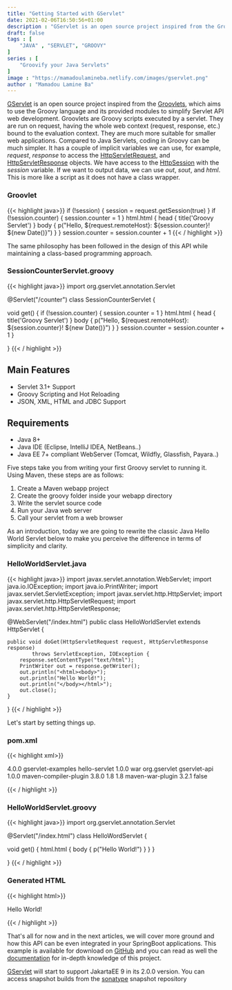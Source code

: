 ```yaml
---
title: "Getting Started with GServlet"
date: 2021-02-06T16:50:56+01:00
description : "GServlet is an open source project inspired from the Groovlets, which aims to use the Groovy language and its provided modules to simplify Servlet API web development."
draft: false
tags : [
    "JAVA" , "SERVLET", "GROOVY"
]
series : [
    "Groovify your Java Servlets"
]
image : "https://mamadoulamineba.netlify.com/images/gservlet.png"
author : "Mamadou Lamine Ba"
---
```


[GServlet](https://gservlet.org) is an open source project inspired from the [Groovlets](http://docs.groovy-lang.org/latest/html/documentation/servlet-userguide.html), which aims to use the Groovy language and its provided modules to simplify Servlet API web development.
Groovlets are Groovy scripts executed by a servlet. They are run on request, having the whole web context (request, response, etc.) bound to the evaluation context. They are much more suitable for smaller web applications. 
Compared to Java Servlets, coding in Groovy can be much simpler. It has a couple of implicit variables we can use, for example, _request_, _response_ to access the [HttpServletRequest](https://javaee.github.io/javaee-spec/javadocs/javax/servlet/http/HttpServletRequest.html), and [HttpServletResponse](https://javaee.github.io/javaee-spec/javadocs/javax/servlet/http/HttpServletResponse.html) objects. We have access to the [HttpSession](https://javaee.github.io/javaee-spec/javadocs/javax/servlet/http/HttpSession.html) with the _session_ variable. If we want to output data, we can use _out_, _sout_, and _html_. This is more like a script as it does not have a class wrapper.

### Groovlet 

{{< highlight java>}}
if (!session) {
    session = request.getSession(true)
}
if (!session.counter) {
    session.counter = 1
}
html.html {
  head {
      title('Groovy Servlet')
  }
  body {
    p("Hello, ${request.remoteHost}: ${session.counter}! ${new Date()}")
  }
}
session.counter = session.counter + 1
{{< / highlight >}}

The same philosophy has been followed in the design of this API while maintaining a class-based programming approach.

### SessionCounterServlet.groovy
 
{{< highlight java>}}
import org.gservlet.annotation.Servlet

@Servlet("/counter")
class SessionCounterServlet {

  void get() {
    if (!session.counter) {
      session.counter = 1
    }
    html.html {
      head {
        title('Groovy Servlet')
      }
      body {
        p("Hello, ${request.remoteHost}: ${session.counter}! ${new Date()}")
      }
    }
    session.counter = session.counter + 1
  }

}
{{< / highlight >}}

## Main Features

* Servlet 3.1+ Support
* Groovy Scripting and Hot Reloading
* JSON, XML, HTML and JDBC Support

## Requirements

* Java 8+
* Java IDE (Eclipse, IntelliJ IDEA, NetBeans..)
* Java EE 7+ compliant WebServer (Tomcat, Wildfly, Glassfish, Payara..)

Five steps take you from writing your first Groovy servlet to running it. Using Maven, these steps are as follows:

1. Create a Maven webapp project
2. Create the groovy folder inside your webapp directory
3. Write the servlet source code
4. Run your Java web server
5. Call your servlet from a web browser

As an introduction, today we are going to rewrite the classic Java Hello World Servlet below to make you perceive the difference in terms of simplicity and clarity.

### HelloWorldServlet.java

{{< highlight java>}}
import javax.servlet.annotation.WebServlet;
import java.io.IOException;
import java.io.PrintWriter;
import javax.servlet.ServletException;
import javax.servlet.http.HttpServlet;
import javax.servlet.http.HttpServletRequest;
import javax.servlet.http.HttpServletResponse;

@WebServlet("/index.html")
public class HelloWorldServlet extends HttpServlet {

	public void doGet(HttpServletRequest request, HttpServletResponse response)
			throws ServletException, IOException {
		response.setContentType("text/html");
		PrintWriter out = response.getWriter();
		out.println("<html><body>");
		out.println("Hello World!");
		out.println("</body></html>");
		out.close();
	}
  
}
{{< / highlight >}}

Let's start by setting things up.

### pom.xml

{{< highlight xml>}}

<project xmlns="http://maven.apache.org/POM/4.0.0"
	xmlns:xsi="http://www.w3.org/2001/XMLSchema-instance"
	xsi:schemaLocation="http://maven.apache.org/POM/4.0.0 http://maven.apache.org/xsd/maven-4.0.0.xsd">
	<modelVersion>4.0.0</modelVersion>
	<groupId>gservlet-examples</groupId>
	<artifactId>hello-servlet</artifactId>
	<version>1.0.0</version>
	<packaging>war</packaging>
	<dependencies>
		<dependency>
			<groupId>org.gservlet</groupId>
			<artifactId>gservlet-api</artifactId>
			<version>1.0.0</version>
		</dependency>
	</dependencies>
	<build>
		<plugins>
			<plugin>
				<artifactId>maven-compiler-plugin</artifactId>
				<version>3.8.0</version>
				<configuration>
					<source>1.8</source>
					<target>1.8</target>
				</configuration>
			</plugin>
			<plugin>
				<artifactId>maven-war-plugin</artifactId>
				<version>3.2.1</version>
				<configuration>
					<failOnMissingWebXml>false</failOnMissingWebXml>
				</configuration>
			</plugin>
		</plugins>
	</build>
</project>

{{< / highlight >}}

### HelloWorldServlet.groovy

{{< highlight java>}}
import org.gservlet.annotation.Servlet

@Servlet("/index.html")
class HelloWordServlet {

  void get() {
     html.html {
       body {
         p("Hello World!")
       }
     } 
  }
   
}
{{< / highlight >}}

### Generated HTML

{{< highlight html>}}

<!DOCTYPE html>
<html>
  <body>
    <p>Hello World!</p>
  </body>
</html>

{{< / highlight >}}

That's all for now and in the next articles, we will cover more ground and how this API can be even integrated in your SpringBoot applications. This example is available for download on [GitHub](https://github.com/GServlet/gservlet-examples/tree/1.0.0-examples/hello-servlet) and you can read as well the [documentation](https://gservlet.org/docs/1.0.0/) for in-depth knowledge of this project. 

[GServlet](https://gservlet.org) will start to support JakartaEE 9 in its 2.0.0 version. You can access snapshot builds from the [sonatype](https://oss.sonatype.org/#nexus-search;quick~gservlet) snapshot repository